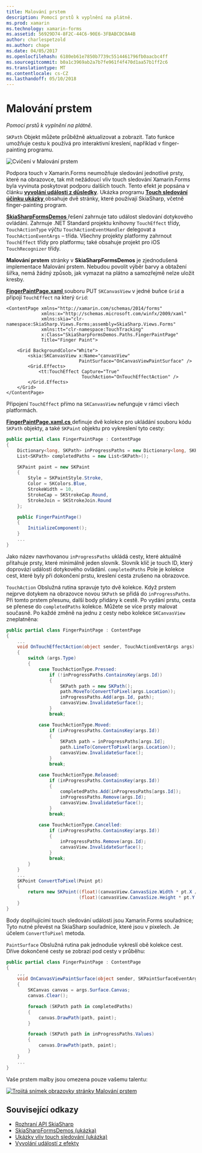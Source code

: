 ```yaml
---
title: Malování prstem
description: Pomocí prstů k vyplnění na plátně.
ms.prod: xamarin
ms.technology: xamarin-forms
ms.assetid: 56929D74-8F2C-44C6-90E6-3FBABCDC0A4B
author: charlespetzold
ms.author: chape
ms.date: 04/05/2017
ms.openlocfilehash: 6180eb61e7850b7739c5514461796fb0aacbc4ff
ms.sourcegitcommit: b0a1c3969ab2a7b7fe961f4f470d1aa57b1ff2c6
ms.translationtype: MT
ms.contentlocale: cs-CZ
ms.lasthandoff: 05/10/2018
---
```

# <a name="finger-painting"></a>Malování prstem

_Pomocí prstů k vyplnění na plátně._

`SKPath` Objekt můžete průběžně aktualizovat a zobrazit. Tato funkce umožňuje cestu k používá pro interaktivní kreslení, například v finger-painting programu.

![](finger-paint-images/fingerpaintsample.png "Cvičení v Malování prstem")

Podpora touch v Xamarin.Forms neumožňuje sledování jednotlivé prsty, které na obrazovce, tak mít nežádoucí vliv touch sledování Xamarin.Forms byla vyvinuta poskytovat podporu dalších touch. Tento efekt je popsána v článku [ **vyvolání události z důsledky**](~/xamarin-forms/app-fundamentals/effects/touch-tracking.md). Ukázka programu [ **Touch sledování účinku ukázky** ](https://developer.xamarin.com/samples/xamarin-forms/Effects/TouchTrackingEffectDemos/) obsahuje dvě stránky, které používají SkiaSharp, včetně finger-painting program.

[ **SkiaSharpFormsDemos** ](https://developer.xamarin.com/samples/xamarin-forms/SkiaSharpForms/Demos/) řešení zahrnuje tato událost sledování dotykového ovládání. Zahrnuje .NET Standard projektu knihovny `TouchEffect` třídy, `TouchActionType` výčtu `TouchActionEventHandler` delegovat a `TouchActionEventArgs` – třída. Všechny projekty platformy zahrnout `TouchEffect` třídy pro platformu; také obsahuje projekt pro iOS `TouchRecognizer` třídy.

**Malování prstem** stránky v **SkiaSharpFormsDemos** je zjednodušená implementace Malování prstem. Nebudou povolit výběr barvy a obtažení šířka, nemá žádný způsob, jak vymazat na plátno a samozřejmě nelze uložit kresby.

[ **FingerPaintPage.xaml** ](https://github.com/xamarin/xamarin-forms-samples/blob/master/SkiaSharpForms/Demos/Demos/SkiaSharpFormsDemos/LinesAndPaths/FingerPaintPage.xaml) souboru PUT `SKCanvasView` v jedné buňce `Grid` a připojí `TouchEffect` na který `Grid`:

```xaml
<ContentPage xmlns="http://xamarin.com/schemas/2014/forms"
             xmlns:x="http://schemas.microsoft.com/winfx/2009/xaml"
             xmlns:skia="clr-namespace:SkiaSharp.Views.Forms;assembly=SkiaSharp.Views.Forms"
             xmlns:tt="clr-namespace:TouchTracking"
             x:Class="SkiaSharpFormsDemos.Paths.FingerPaintPage"
             Title="Finger Paint">

    <Grid BackgroundColor="White">
        <skia:SKCanvasView x:Name="canvasView"
                           PaintSurface="OnCanvasViewPaintSurface" />
        <Grid.Effects>
            <tt:TouchEffect Capture="True"
                            TouchAction="OnTouchEffectAction" />
        </Grid.Effects>
    </Grid>
</ContentPage>
```

Připojení `TouchEffect` přímo na `SKCanvasView` nefunguje v rámci všech platformách.

[ **FingerPaintPage.xaml.cs** ](https://github.com/xamarin/xamarin-forms-samples/blob/master/SkiaSharpForms/Demos/Demos/SkiaSharpFormsDemos/LinesAndPaths/FingerPaintPage.xaml.cs) definuje dvě kolekce pro ukládání souboru kódu `SKPath` objekty, a také `SKPaint` objektu pro vykreslení tyto cesty:

```csharp
public partial class FingerPaintPage : ContentPage
{
    Dictionary<long, SKPath> inProgressPaths = new Dictionary<long, SKPath>();
    List<SKPath> completedPaths = new List<SKPath>();

    SKPaint paint = new SKPaint
    {
        Style = SKPaintStyle.Stroke,
        Color = SKColors.Blue,
        StrokeWidth = 10,
        StrokeCap = SKStrokeCap.Round,
        StrokeJoin = SKStrokeJoin.Round
    };

    public FingerPaintPage()
    {
        InitializeComponent();
    }
    ...
}
```

Jako název navrhovanou `inProgressPaths` ukládá cesty, které aktuálně přitahuje prsty, které minimálně jeden slovník. Slovník klíč je touch ID, který doprovází události dotykového ovládání. `completedPaths` Pole je kolekce cest, které byly při dokončení prstu, kreslení cesta zrušeno na obrazovce.

`TouchAction` Obslužná rutina spravuje tyto dvě kolekce. Když prstem nejprve dotykem na obrazovce novou `SKPath` se přidá do `inProgressPaths`. Při tomto prstem přesunu, další body přidány k cestě. Po vydání prstu, cesta se přenese do `completedPaths` kolekce. Můžete se více prsty malovat současně. Po každé změně na jednu z cesty nebo kolekce `SKCanvasView` zneplatněna:

```csharp
public partial class FingerPaintPage : ContentPage
{
    ...
    void OnTouchEffectAction(object sender, TouchActionEventArgs args)
    {
        switch (args.Type)
        {
            case TouchActionType.Pressed:
                if (!inProgressPaths.ContainsKey(args.Id))
                {
                    SKPath path = new SKPath();
                    path.MoveTo(ConvertToPixel(args.Location));
                    inProgressPaths.Add(args.Id, path);
                    canvasView.InvalidateSurface();
                }
                break;

            case TouchActionType.Moved:
                if (inProgressPaths.ContainsKey(args.Id))
                {
                    SKPath path = inProgressPaths[args.Id];
                    path.LineTo(ConvertToPixel(args.Location));
                    canvasView.InvalidateSurface();
                }
                break;

            case TouchActionType.Released:
                if (inProgressPaths.ContainsKey(args.Id))
                {
                    completedPaths.Add(inProgressPaths[args.Id]);
                    inProgressPaths.Remove(args.Id);
                    canvasView.InvalidateSurface();
                }
                break;

            case TouchActionType.Cancelled:
                if (inProgressPaths.ContainsKey(args.Id))
                {
                    inProgressPaths.Remove(args.Id);
                    canvasView.InvalidateSurface();
                }
                break;
        }
    }
    ...
    SKPoint ConvertToPixel(Point pt)
    {
        return new SKPoint((float)(canvasView.CanvasSize.Width * pt.X / canvasView.Width),
                           (float)(canvasView.CanvasSize.Height * pt.Y / canvasView.Height));
    }
}
```

Body doplňujícími touch sledování události jsou Xamarin.Forms souřadnice; Tyto nutné převést na SkiaSharp souřadnice, které jsou v pixelech. Je účelem `ConvertToPixel` metoda.

`PaintSurface` Obslužná rutina pak jednoduše vykreslí obě kolekce cest. Dříve dokončené cesty se zobrazí pod cesty v průběhu:

```csharp
public partial class FingerPaintPage : ContentPage
{
    ,,,
    void OnCanvasViewPaintSurface(object sender, SKPaintSurfaceEventArgs args)
    {
        SKCanvas canvas = args.Surface.Canvas;
        canvas.Clear();

        foreach (SKPath path in completedPaths)
        {
            canvas.DrawPath(path, paint);
        }

        foreach (SKPath path in inProgressPaths.Values)
        {
            canvas.DrawPath(path, paint);
        }
    }
    ...
}
```

Vaše prstem malby jsou omezena pouze vašemu talentu:

[![](finger-paint-images/fingerpaint-small.png "Trojitá snímek obrazovky stránky Malování prstem")](finger-paint-images/fingerpaint-large.png#lightbox "Trojitá snímek obrazovky stránky prstem Malování")


## <a name="related-links"></a>Související odkazy

- [Rozhraní API SkiaSharp](https://developer.xamarin.com/api/root/SkiaSharp/)
- [SkiaSharpFormsDemos (ukázka)](https://developer.xamarin.com/samples/xamarin-forms/SkiaSharpForms/Demos/)
- [Ukázky vliv touch sledování (ukázka)](https://developer.xamarin.com/samples/xamarin-forms/Effects/TouchTrackingEffectDemos/)
- [Vyvolání událostí z efekty](~/xamarin-forms/app-fundamentals/effects/touch-tracking.md)
